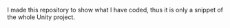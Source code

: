 I made this repository to show what I have coded, thus it is only a snippet of the whole Unity project. 
